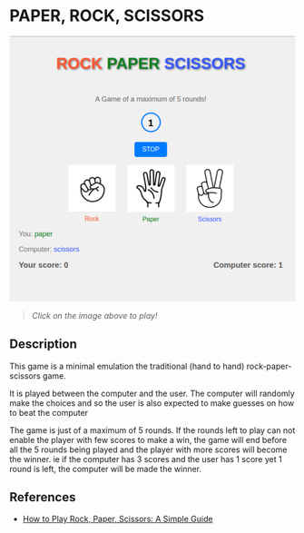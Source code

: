 # PAPER, ROCK, SCISSORS
[![rock-paper-scissors snapshot](./rps-ui.png)](https://ssekyene.github.io/rock-paper-scissors/)

> _Click on the image above to play!_

## Description
This game is a minimal emulation the traditional (hand to hand) rock-paper-scissors game.

It is played between the computer and the user. The computer will randomly make the choices and so the user is also expected to make guesses on how to beat the computer

The game is just of a maximum of 5 rounds. If the rounds left to play can not enable the player with few scores to make a win, the game will end before all the 5 rounds being played and the player with more scores will become the winner. ie if the computer has 3 scores and the user has 1 score yet 1 round is left, the computer will be made the winner.

## References
- [How to Play Rock, Paper, Scissors: A Simple Guide](https://www.wikihow.com/Play-Rock,-Paper,-Scissors)
